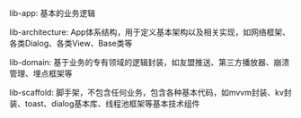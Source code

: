 lib-app: 基本的业务逻辑

lib-architecture: App体系结构，用于定义基本架构以及相关实现，如网络框架、各类Dialog、各类View、Base类等

lib-domain: 基于业务的专有领域的逻辑封装，如友盟推送、第三方播放器、崩溃管理、埋点框架等

lib-scaffold: 脚手架，不包含任何业务，包含各种基本代码，如mvvm封装、kv封装、toast、dialog基本库、线程池框架等基本技术组件
